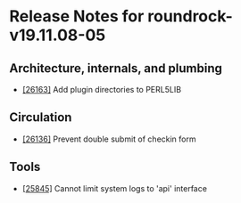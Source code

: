 
# Release Notes for roundrock-v19.11.08-05

## Architecture, internals, and plumbing

- [[26163]](http://bugs.koha-community.org/bugzilla3/show_bug.cgi?id=26163) Add plugin directories to PERL5LIB

## Circulation

- [[26136]](http://bugs.koha-community.org/bugzilla3/show_bug.cgi?id=26136) Prevent double submit of checkin form

## Tools

- [[25845]](http://bugs.koha-community.org/bugzilla3/show_bug.cgi?id=25845) Cannot limit system logs to 'api' interface


